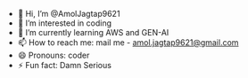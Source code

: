 - 👋 Hi, I’m @AmolJagtap9621
- 👀 I’m interested in coding
- 🌱 I’m currently learning AWS and GEN-AI
- 📫 How to reach me: mail me - amol.jagtap9621@gmail.com
- 😄 Pronouns: coder
- ⚡ Fun fact: Damn Serious

<!---
AmolJagtap9621/AmolJagtap9621 is a ✨ special ✨ repository because its `README.md` (this file) appears on your GitHub profile.
You can click the Preview link to take a look at your changes.
--->
